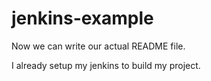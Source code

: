 # jenkins-example

Now we can write our actual README file.

I already setup my jenkins to build my project.
